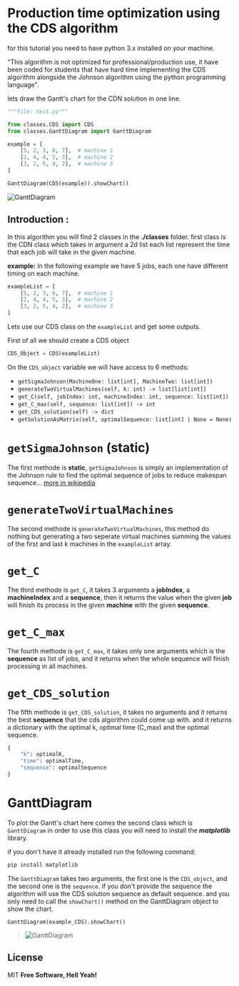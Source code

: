 # Production time optimization using the CDS algorithm

for this tutorial you need to have python 3.x installed on your machine.

"This algorithm is not optimized for professional/production use, it have been coded for students that have hard time implementing the CDS algorithm alongside the Johnson algorithm using the python programming language".

lets draw the Gantt's chart for the CDN solution in one line.

```py
"""file: test.py"""

from classes.CDS import CDS
from classes.GanttDiagram import GanttDiagram

example = [
    [5, 2, 3, 6, 7],  # machine 1
    [2, 4, 4, 5, 3],  # machine 2
    [3, 2, 5, 4, 2],  # machine 3
]

GanttDiagram(CDS(example)).showChart()
```

![GanttDiagram](https://github.com/karimGeh/CDS_algorithm/blob/main/public/chart1.png?raw=true)

## Introduction :

In this algorithm you will find 2 classes in the **./classes** folder.
first class is the CDN class which takes in argument a 2d list each list represent the time that each job will take in the given machine.

**example:**
In the following example we have 5 jobs, each one have different timing on each machine.

```py
exampleList = [
    [5, 2, 3, 6, 7],  # machine 1
    [2, 4, 4, 5, 3],  # machine 2
    [3, 2, 5, 4, 2],  # machine 3
]
```

Lets use our CDS class on the `exampleList` and get some outputs.

First of all we should create a CDS object

```py
CDS_Object = CDS(exampleList)
```

On the `CDS_object` variable we will have access to 6 methods:

- `getSigmaJohnson(MachineOne: list[int], MachineTwo: list[int])`
- `generateTwoVirtualMachines(self, k: int) -> list[list[int]]`
- `get_C(self, jobIndex: int, machineIndex: int, sequence: list[int])`
- `get_C_max(self, sequence: list[int]) -> int`
- `get_CDS_solution(self) -> dict`
- `getSolutionAsMatrix(self, optimalSequence: list[int] | None = None)`

# `getSigmaJohnson` (static)

The first methode is **static**, `getSigmaJohnson` is simply an implementation of the Johnson rule to find the optimal sequence of jobs to reduce makespan sequence... [more in wikipedia](https://en.wikipedia.org/wiki/Johnson%27s_rule)

# `generateTwoVirtualMachines`

The second methode is `generateTwoVirtualMachines`, this method do nothing but generating a two seperate virtual machines summing the values of the first and last k machines in the `exampleList` array.

# `get_C`

The third methode is `get_C`, it takes 3 arguments a **jobIndex**, a **machineIndex** and a **sequence**, then it returns the value when the given **job** will finish its process in the given **machine** with the given **sequence**.

# `get_C_max`

The fourth methode is `get_C_max`, it takes only one arguments which is the **sequence** as list of jobs, and it returns when the whole sequence will finish processing in all machines.

# `get_CDS_solution`

The fifth methode is `get_CDS_solution`, it takes no arguments and it returns the best **sequence** that the cds algorithm could come up with. and it returns a dictionary with the optimal k, optimal time (C_max) and the optimal sequence.

```py
{
    "k": optimalK,
    "time": optimalTime,
    "sequence": optimalSequence
}
```

# GanttDiagram

To plot the Gantt's chart here comes the second class which is `GanttDiagram` in order to use this class you will need to install the _**matplotlib**_ library.

if you don't have it already installed run the following command:

```sh
pip install matplotlib
```

The `GanttDiagram` takes two arguments, the first one is the `CDS_object`, and the second one is the `sequence`. if you don't provide the sequence the algorithm will use the CDS solution sequence as default sequence. and you only need to call the `showChart()` method on the GanttDiagram object to show the chart.

```
GanttDiagram(example_CDS).showChart()
```

> ![GanttDiagram](https://github.com/karimGeh/CDS_algorithm/blob/main/public/chart1.png?raw=true)

## License

MIT
**Free Software, Hell Yeah!**
